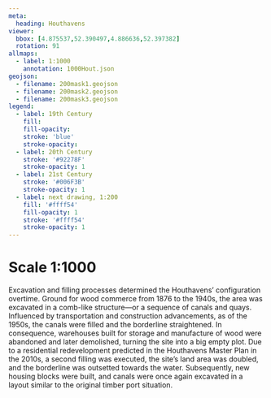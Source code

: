 ```yaml
---
meta:
  heading: Houthavens
viewer:
  bbox: [4.875537,52.390497,4.886636,52.397382]
  rotation: 91
allmaps:
  - label: 1:1000
    annotation: 1000Hout.json
geojson:
  - filename: 200mask1.geojson
  - filename: 200mask2.geojson
  - filename: 200mask3.geojson
legend:
  - label: 19th Century
    fill:
    fill-opacity:
    stroke: 'blue'
    stroke-opacity:
  - label: 20th Century
    stroke: '#92278F'
    stroke-opacity: 1
  - label: 21st Century
    stroke: '#006F3B'
    stroke-opacity: 1
  - label: next drawing, 1:200
    fill: '#ffff54'
    fill-opacity: 1
    stroke: '#ffff54'
    stroke-opacity: 1
---
```

# Scale 1:1000

Excavation and filling processes determined the Houthavens’ configuration overtime. Ground for wood commerce from 1876 to the 1940s, the area was excavated in a comb-like structure—or a sequence of canals and quays. Influenced by transportation and construction advancements, as of the 1950s, the canals were filled and the borderline straightened. In consequence, warehouses built for storage and manufacture of wood were abandoned and later demolished, turning the site into a big empty plot. Due to a residential redevelopment predicted in the Houthavens Master Plan in the 2010s, a second filling was executed, the site’s land area was doubled, and the borderline was outsetted towards the water. Subsequently, new housing blocks were built, and canals were once again excavated in a layout similar to the original timber port situation.